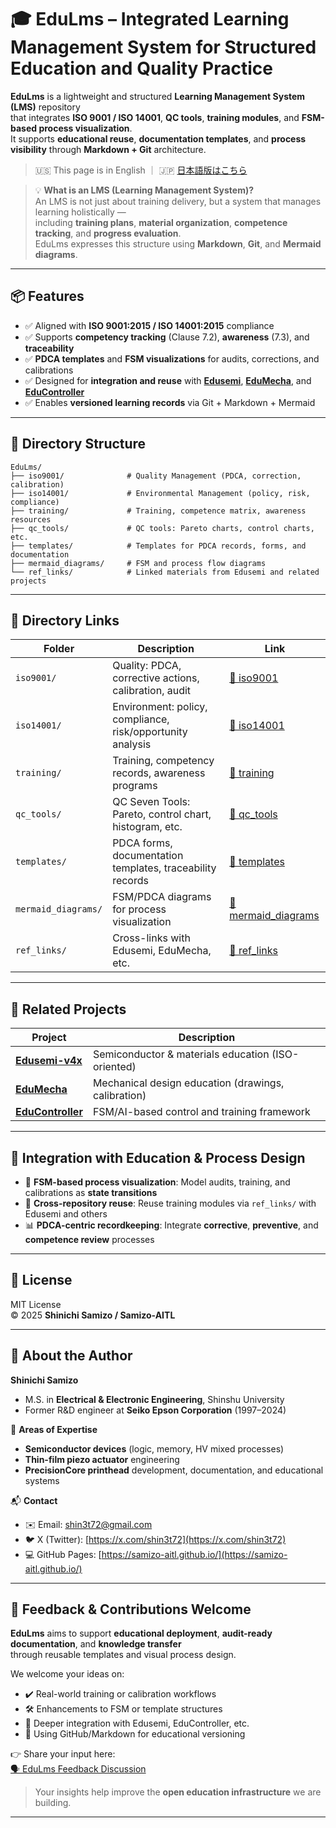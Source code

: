 # 🎓 **EduLms – Integrated Learning Management System for Structured Education and Quality Practice**

**EduLms** is a lightweight and structured **Learning Management System (LMS)** repository  
that integrates **ISO 9001 / ISO 14001**, **QC tools**, **training modules**, and **FSM-based process visualization**.  
It supports **educational reuse**, **documentation templates**, and **process visibility** through **Markdown + Git** architecture.

> 🇺🇸 This page is in English ｜ 🇯🇵 [日本語版はこちら](./README.md)

> 💡 **What is an LMS (Learning Management System)?**  
> An LMS is not just about training delivery, but a system that manages learning holistically —  
> including **training plans**, **material organization**, **competence tracking**, and **progress evaluation**.  
> EduLms expresses this structure using **Markdown**, **Git**, and **Mermaid diagrams**.

---

## 📦 **Features**

- ✅ Aligned with **ISO 9001:2015 / ISO 14001:2015** compliance
- ✅ Supports **competency tracking** (Clause 7.2), **awareness** (7.3), and **traceability**
- ✅ **PDCA templates** and **FSM visualizations** for audits, corrections, and calibrations
- ✅ Designed for **integration and reuse** with [**Edusemi**](https://github.com/samizo-aitl/Edusemi), [**EduMecha**](https://github.com/samizo-aitl/EduMecha), and [**EduController**](https://github.com/samizo-aitl/EduController)
- ✅ Enables **versioned learning records** via Git + Markdown + Mermaid

---

## 📁 **Directory Structure**

```plaintext
EduLms/
├── iso9001/              # Quality Management (PDCA, correction, calibration)
├── iso14001/             # Environmental Management (policy, risk, compliance)
├── training/             # Training, competence matrix, awareness resources
├── qc_tools/             # QC tools: Pareto charts, control charts, etc.
├── templates/            # Templates for PDCA records, forms, and documentation
├── mermaid_diagrams/     # FSM and process flow diagrams
└── ref_links/            # Linked materials from Edusemi and related projects
```

---

## 📂 **Directory Links**

| **Folder**         | **Description**                                              | **Link**                          |
|--------------------|--------------------------------------------------------------|-----------------------------------|
| `iso9001/`         | Quality: PDCA, corrective actions, calibration, audit        | [📁 iso9001](./iso9001/)          |
| `iso14001/`        | Environment: policy, compliance, risk/opportunity analysis   | [📁 iso14001](./iso14001/)        |
| `training/`        | Training, competency records, awareness programs             | [📁 training](./training/)        |
| `qc_tools/`        | QC Seven Tools: Pareto, control chart, histogram, etc.       | [📁 qc_tools](./qc_tools/)        |
| `templates/`       | PDCA forms, documentation templates, traceability records    | [📁 templates](./templates/)      |
| `mermaid_diagrams/`| FSM/PDCA diagrams for process visualization                  | [📁 mermaid_diagrams](./mermaid_diagrams/) |
| `ref_links/`       | Cross-links with Edusemi, EduMecha, etc.                     | [📁 ref_links](./ref_links/)      |

---

## 🔗 **Related Projects**

| **Project**       | **Description**                                               |
|-------------------|---------------------------------------------------------------|
| [**Edusemi-v4x**](https://github.com/samizo-aitl/Edusemi-v4x)   | Semiconductor & materials education (ISO-oriented) |
| [**EduMecha**](https://github.com/samizo-aitl/EduMecha)         | Mechanical design education (drawings, calibration) |
| [**EduController**](https://github.com/samizo-aitl/EduController) | FSM/AI-based control and training framework         |

---

## 🧠 **Integration with Education & Process Design**

- 🔄 **FSM-based process visualization**: Model audits, training, and calibrations as **state transitions**
- 🔗 **Cross-repository reuse**: Reuse training modules via `ref_links/` with Edusemi and others
- 📊 **PDCA-centric recordkeeping**: Integrate **corrective**, **preventive**, and **competence review** processes

---

## 📜 **License**

MIT License  
© 2025 **Shinichi Samizo / Samizo-AITL**

---

## 👤 **About the Author**

**Shinichi Samizo**  
- M.S. in **Electrical & Electronic Engineering**, Shinshu University  
- Former R&D engineer at **Seiko Epson Corporation** (1997–2024)

📌 **Areas of Expertise**  
- **Semiconductor devices** (logic, memory, HV mixed processes)  
- **Thin-film piezo actuator** engineering  
- **PrecisionCore printhead** development, documentation, and educational systems

📬 **Contact**  
- ✉️ Email: [shin3t72@gmail.com](mailto:shin3t72@gmail.com)  
- 🐦 X (Twitter): [https://x.com/shin3t72](https://x.com/shin3t72)  
- 💻 GitHub Pages: [https://samizo-aitl.github.io/](https://samizo-aitl.github.io/)

---

## 💬 **Feedback & Contributions Welcome**

**EduLms** aims to support **educational deployment**, **audit-ready documentation**, and **knowledge transfer**  
through reusable templates and visual process design.

We welcome your ideas on:

- ✔️ Real-world training or calibration workflows  
- 🛠️ Enhancements to FSM or template structures  
- 🔁 Deeper integration with Edusemi, EduController, etc.  
- 📘 Using GitHub/Markdown for educational versioning

👉 Share your input here:  
[🗣️ EduLms Feedback Discussion](https://github.com/Samizo-AITL/EduLms/discussions)

> Your insights help improve the **open education infrastructure** we are building.

---
